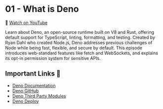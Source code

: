 # 01 - What is Deno

🎥 [Watch on YouTube](https://www.youtube.com/watch?v=KPTOo4k8-GE&list=PLvvLnBDNuTEov9EBIp3MMfHlBxaKGRWTe&index=1)

Learn about Deno, an open-source runtime built on V8 and Rust, offering default support for TypeScript, linting, formatting, and testing. Created by Ryan Dahl who created Node.js, Deno addresses previous challenges of Node while being fast, flexible, and secure by default. This episode introduces web-standard features like fetch and WebSockets, and explains its opt-in permission system for sensitive APIs. 

## Important Links 🔗

* [Deno Documentation](https://docs.deno.com/)
* [Deno GitHub](https://github.com/denoland/deno)
* [Deno Third Party Modules](https://deno.land/x)
* [Deno Deploy](https://docs.deno.com/deploy/manual)